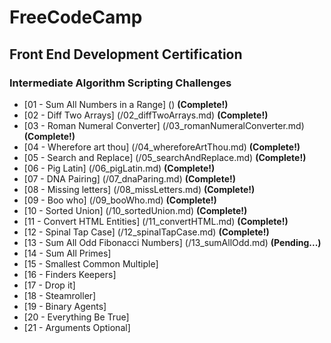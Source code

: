 <h1>FreeCodeCamp</h1>

<h2>Front End Development Certification</h2>

<h3>Intermediate Algorithm Scripting Challenges</h3>

- [01 - Sum All Numbers in a Range] () **(Complete!)**
- [02 - Diff Two Arrays] (/02_diffTwoArrays.md) **(Complete!)**
- [03 - Roman Numeral Converter] (/03_romanNumeralConverter.md) **(Complete!)**
- [04 - Wherefore art thou] (/04_whereforeArtThou.md) **(Complete!)**
- [05 - Search and Replace] (/05_searchAndReplace.md) **(Complete!)**
- [06 - Pig Latin] (/06_pigLatin.md) **(Complete!)**
- [07 - DNA Pairing] (/07_dnaParing.md) **(Complete!)**
- [08 - Missing letters] (/08_missLetters.md) **(Complete!)**
- [09 - Boo who] (/09_booWho.md) **(Complete!)**
- [10 - Sorted Union] (/10_sortedUnion.md) **(Complete!)**
- [11 - Convert HTML Entities] (/11_convertHTML.md) **(Complete!)**
- [12 - Spinal Tap Case] (/12_spinalTapCase.md) **(Complete!)**
- [13 - Sum All Odd Fibonacci Numbers] (/13_sumAllOdd.md) **(Pending...)**
- [14 - Sum All Primes]
- [15 - Smallest Common Multiple]
- [16 - Finders Keepers]
- [17 - Drop it]
- [18 - Steamroller]
- [19 - Binary Agents]
- [20 - Everything Be True]
- [21 - Arguments Optional]
